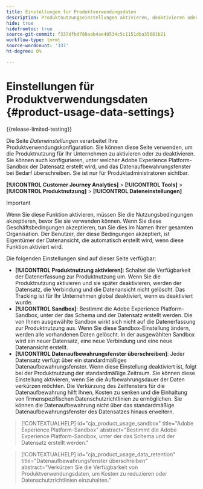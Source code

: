 ```yaml
---
title: Einstellungen für Produktverwendungsdaten
description: Produktnutzungseinstellungen aktivieren, deaktivieren oder konfigurieren.
hide: true
hidefromtoc: true
source-git-commit: f337dfbd780aab4ae40534c5c1151dba35681b21
workflow-type: tm+mt
source-wordcount: '337'
ht-degree: 0%

---
```


# Einstellungen für Produktverwendungsdaten {#product-usage-data-settings}

{{release-limited-testing}}

Die Seite _Dateneinstellungen_ verarbeitet Ihre Produktverwendungskonfiguration. Sie können diese Seite verwenden, um die Produktnutzung für Ihr Unternehmen zu aktivieren oder zu deaktivieren. Sie können auch konfigurieren, unter welcher Adobe Experience Platform-Sandbox der Datensatz erstellt wird, und das Datenaufbewahrungsfenster bei Bedarf überschreiben. Sie ist nur für Produktadministratoren sichtbar.

**[!UICONTROL Customer Journey Analytics]** > **[!UICONTROL Tools]** > **[!UICONTROL Produktnutzung]** > **[!UICONTROL Dateneinstellungen]**

>[!IMPORTANT]
>
>Wenn Sie diese Funktion aktivieren, müssen Sie die Nutzungsbedingungen akzeptieren, bevor Sie sie verwenden können. Wenn Sie diese Geschäftsbedingungen akzeptieren, tun Sie dies im Namen Ihrer gesamten Organisation. Der Benutzer, der diese Bedingungen akzeptiert, ist Eigentümer der Datenansicht, die automatisch erstellt wird, wenn diese Funktion aktiviert wird.

Die folgenden Einstellungen sind auf dieser Seite verfügbar:

* **[!UICONTROL Produktnutzung aktivieren]**: Schaltet die Verfügbarkeit der Datenerfassung zur Produktnutzung um. Wenn Sie die Produktnutzung aktivieren und sie später deaktivieren, werden der Datensatz, die Verbindung und die Datenansicht nicht gelöscht. Das Tracking ist für Ihr Unternehmen global deaktiviert, wenn es deaktiviert wurde.
* **[!UICONTROL Sandbox]**: Bestimmt die Adobe Experience Platform-Sandbox, unter der das Schema und der Datensatz erstellt werden. Die von Ihnen ausgewählte Sandbox wirkt sich nicht auf die Datenerfassung zur Produktnutzung aus. Wenn Sie diese Sandbox-Einstellung ändern, werden alle vorhandenen Daten gelöscht. In der ausgewählten Sandbox wird ein neuer Datensatz, eine neue Verbindung und eine neue Datenansicht erstellt.
* **[!UICONTROL Datenaufbewahrungsfenster überschreiben]**: Jeder Datensatz verfügt über ein standardmäßiges Datenaufbewahrungsfenster. Wenn diese Einstellung deaktiviert ist, folgt bei der Produktnutzung der standardmäßige Zeitraum. Sie können diese Einstellung aktivieren, wenn Sie die Aufbewahrungsdauer der Daten verkürzen möchten. Die Verkürzung des Zeitfensters für die Datenaufbewahrung hilft Ihnen, Kosten zu senken und die Einhaltung von firmenspezifischen Datenschutzrichtlinien zu ermöglichen. Sie können die Datenaufbewahrung nicht über das standardmäßige Datenaufbewahrungsfenster des Datensatzes hinaus erweitern.

>[!CONTEXTUALHELP]
>id="cja_product_usage_sandbox"
>title="Adobe Experience Platform-Sandbox"
>abstract="Bestimmt die Adobe Experience Platform-Sandbox, unter der das Schema und der Datensatz erstellt werden."

>[!CONTEXTUALHELP]
>id="cja_product_usage_data_retention"
>title="Datenaufbewahrungsfenster überschreiben"
>abstract="Verkürzen Sie die Verfügbarkeit von Produktverwendungsdaten, um Kosten zu reduzieren oder Datenschutzrichtlinien einzuhalten."

